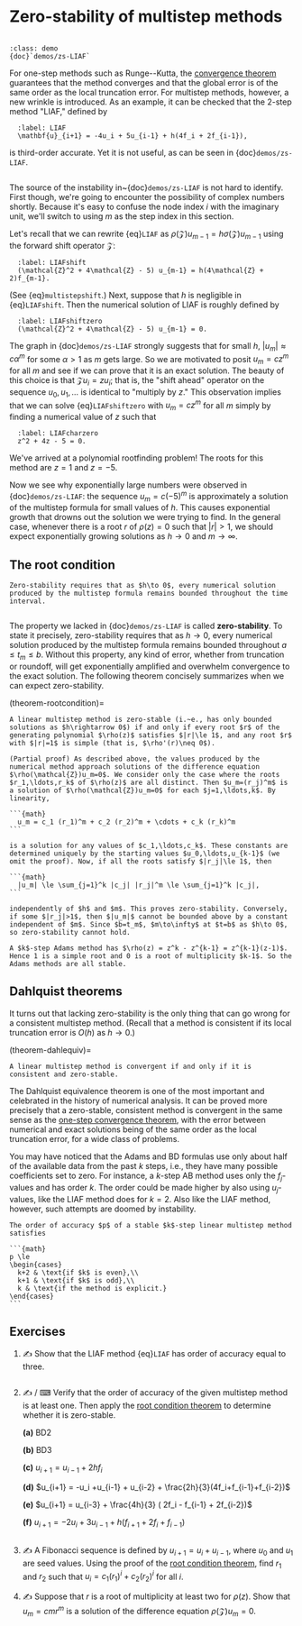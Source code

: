 # Zero-stability of multistep methods

```{index} multistep method
```

````{prf:example} Julia demo
:class: demo
{doc}`demos/zs-LIAF`
````

For one-step methods such as Runge--Kutta, the [convergence theorem](theorem-onestepGTE) guarantees that the method converges and that the global error is of the same order as the local truncation error. For multistep methods, however, a new wrinkle is introduced. As an example, it can be checked that the 2-step method "LIAF," defined by

```{math}
  :label: LIAF
  \mathbf{u}_{i+1} = -4u_i + 5u_{i-1} + h(4f_i + 2f_{i-1}),
```

is third-order accurate. Yet it is not useful, as can be seen in {doc}`demos/zs-LIAF`.

```{index} instability; of a mutistep formula
```

The source of the instability in~{doc}`demos/zs-LIAF` is not hard to identify. First though, we're going to encounter the possibility of complex numbers shortly. Because it's easy to confuse the node index $i$ with the imaginary unit, we'll switch to using $m$ as the step index in this section.

Let's recall that we can rewrite {eq}`LIAF` as $\rho(\mathcal{Z})u_{m-1}=h \sigma(\mathcal{Z})u_{m-1}$ using the forward shift operator $\mathcal{Z}$:

```{math}
  :label: LIAFshift
  (\mathcal{Z}^2 + 4\mathcal{Z} - 5) u_{m-1} = h(4\mathcal{Z} + 2)f_{m-1}.
```

(See {eq}`multistepshift`.) Next, suppose that $h$ is negligible in {eq}`LIAFshift`. Then the numerical solution of LIAF is roughly defined by

```{math}
  :label: LIAFshiftzero
  (\mathcal{Z}^2 + 4\mathcal{Z} - 5) u_{m-1} = 0.
```

The graph in {doc}`demos/zs-LIAF` strongly suggests that for small $h$, $|u_m|\approx c \alpha^m$ for some $\alpha>1$ as $m$ gets large. So we are motivated to posit $u_m = c z^m$ for all $m$ and see if we can prove that it is an exact solution. The beauty of this choice is that $\mathcal{Z} u_i = z u_i$; that is, the "shift ahead" operator on the sequence $u_0,u_1,\ldots$ is identical to "multiply by $z$." This observation implies that we can solve {eq}`LIAFshiftzero` with $u_m = c z^m$ for all $m$ simply by finding a numerical value of $z$ such that

```{math}
  :label: LIAFcharzero
  z^2 + 4z - 5 = 0.
```

We've arrived at a polynomial rootfinding problem! The roots for this method are $z=1$ and $z=-5$.

Now we see why exponentially large numbers were observed in {doc}`demos/zs-LIAF`: the sequence $u_m=c (-5)^m$ is approximately a solution of the multistep formula for small values of $h$. This causes exponential growth that drowns out the solution we were trying to find. In the general case, whenever there is a root $r$ of $\rho(z)=0$ such that $|r|>1$, we should expect exponentially growing solutions as $h\to 0$ and $m\to\infty$.

## The root condition

```{margin}
Zero-stability requires that as $h\to 0$, every numerical solution produced by the multistep formula remains bounded throughout the time interval.
```

```{index} zero-stability
```

The property we lacked in {doc}`demos/zs-LIAF` is called **zero-stability**. To state it precisely, zero-stability requires that as $h\to 0$, every numerical solution produced by the multistep formula remains bounded throughout $a\le t_m \le b$. Without this property, any kind of error, whether from truncation or roundoff, will get exponentially amplified and overwhelm convergence to the exact solution. The following theorem concisely summarizes when we can expect zero-stability.

(theorem-rootcondition)=

````{proof:theorem} Root condition
A linear multistep method is zero-stable (i.~e., has only bounded solutions as $h\rightarrow 0$) if and only if every root $r$ of the generating polynomial $\rho(z)$ satisfies $|r|\le 1$, and any root $r$ with $|r|=1$ is simple (that is, $\rho'(r)\neq 0$).
````

````{proof:proof}
(Partial proof) As described above, the values produced by the numerical method approach solutions of the difference equation $\rho(\mathcal{Z})u_m=0$. We consider only the case where the roots $r_1,\ldots,r_k$ of $\rho(z)$ are all distinct. Then $u_m=(r_j)^m$ is a solution of $\rho(\mathcal{Z})u_m=0$ for each $j=1,\ldots,k$. By linearity,

```{math}
  u_m = c_1 (r_1)^m + c_2 (r_2)^m + \cdots + c_k (r_k)^m
```

is a solution for any values of $c_1,\ldots,c_k$. These constants are determined uniquely by the starting values $u_0,\ldots,u_{k-1}$ (we omit the proof). Now, if all the roots satisfy $|r_j|\le 1$, then

```{math}
  |u_m| \le \sum_{j=1}^k |c_j| |r_j|^m \le \sum_{j=1}^k |c_j|,
```

independently of $h$ and $m$. This proves zero-stability. Conversely, if some $|r_j|>1$, then $|u_m|$ cannot be bounded above by a constant independent of $m$. Since $b=t_m$, $m\to\infty$ at $t=b$ as $h\to 0$, so zero-stability cannot hold.
````

````{prf:example}
A $k$-step Adams method has $\rho(z) = z^k - z^{k-1} = z^{k-1}(z-1)$. Hence 1 is a simple root and 0 is a root of multiplicity $k-1$. So the Adams methods are all stable.
````

## Dahlquist theorems

It turns out that lacking zero-stability is the only thing that can go wrong for a consistent multistep method. (Recall that a method is consistent if its local truncation error is $O(h)$ as $h\to 0$.)

(theorem-dahlequiv)=

```{proof:theorem} Dahlquist equivalence
A linear multistep method is convergent if and only if it is consistent and zero-stable.
```

The Dahlquist equivalence theorem is one of the most important and celebrated in the history of numerical analysis. It can be proved more precisely that a zero-stable, consistent method is convergent in the same sense as the [one-step convergence theorem](theorem-onestepGTE), with the error between numerical and exact solutions being of the same order as the local truncation error, for a wide class of problems.

You may have noticed that the Adams and BD formulas use only about half of the available data from the past $k$ steps, i.e., they have many possible coefficients set to zero. For instance, a $k$-step AB method uses only the $f_j$-values and has order $k$. The order could be made higher by also using $u_j$-values, like the LIAF method does for $k=2$. Also like the LIAF method, however, such attempts are doomed by instability.

````{proof:theorem} First Dahlquist stability barrier
The order of accuracy $p$ of a stable $k$-step linear multistep method satisfies

```{math}
p \le
\begin{cases}
  k+2 & \text{if $k$ is even},\\
  k+1 & \text{if $k$ is odd},\\
  k & \text{if the method is explicit.}
\end{cases}
```
````

## Exercises

1. ✍ Show that the LIAF method {eq}`LIAF` has order of accuracy equal to three.

    ````{only} solutions
    ````

2. ✍ / ⌨  Verify that the order of accuracy of the given multistep method is at least one. Then apply the [root condition theorem](theorem-rootcondition) to determine whether it is zero-stable.

    **(a)** BD2

    **(b)** BD3

    **(c)** $u_{i+1}=u_{i-1}+2hf_i$

    **(d)** $u_{i+1} = -u_i +u_{i-1} + u_{i-2} + \frac{2h}{3}(4f_i+f_{i-1}+f_{i-2})$

    **(e)** $u_{i+1} = u_{i-3} + \frac{4h}{3} ( 2f_i - f_{i-1} + 2f_{i-2})$

    **(f)** $u_{i+1} = -2u_i + 3u_{i-1} + h (f_{i+1}+2f_i+f_{i-1})$
  
    ````{only} solutions
    ````

3. ✍  A Fibonacci sequence is defined by $u_{i+1}=u_i+u_{i-1}$, where $u_0$ and $u_1$ are seed values. Using the proof of the [root condition theorem](theorem-rootcondition), find $r_1$ and $r_2$ such that $u_i=c_1(r_1)^i+c_2(r_2)^i$ for all $i$.

4. ✍ Suppose that $r$ is a root of multiplicity at least two for $\rho(z)$. Show that $u_m = c m r^m$ is a solution of the difference equation $\rho(\mathcal{Z})u_m=0$. 

    ````{only} solutions
    ````
